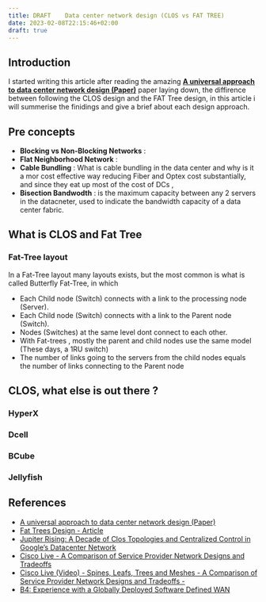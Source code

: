 ```yaml
---
title: DRAFT	Data center network design (CLOS vs FAT TREE)
date: 2023-02-08T22:15:46+02:00
draft: true
---
```


## Introduction

I started writing this article after reading the amazing __[A universal approach to data center network design (Paper)](https://pages.cs.wisc.edu/~akella/papers/univ-dcn.pdf)__ paper laying down, the diffirence between following the CLOS design and the FAT Tree design, in this article i will summerise the finidings and give a brief about each design approach.

## Pre concepts
- **Blocking vs Non-Blocking Networks** : 
- **Flat Neighborhood Network** : 
- **Cable Bundling** : What is cable bundling in the data center and why is it a mor cost effective way reducing Fiber and Optex cost substantially, and since they eat up most of the cost of DCs , 
- **Bisection Bandwodth** :  is the maximum capacity between any 2 servers in the datacneter, used to indicate the bandwidth capacity of a data center fabric.

## What is CLOS and Fat Tree
### Fat-Tree layout

In a Fat-Tree layout many layouts exists, but the most common is what is called Butterfly Fat-Tree, in which 
- Each Child node (Switch) connects with a link to the processing node (Server).
- Each Child node (Switch) connects with a link to the Parent node (Switch).
- Nodes (Switches) at the same level dont connect to each other.
- With Fat-trees , mostly the parent and child nodes use the same model (These days, a 1RU switch)
- The number of links going to the servers from the child nodes equals the number of links connecting to the Parent node

## CLOS, what else is out there ?
### HyperX
### Dcell
### BCube
### Jellyfish

## References
- [A universal approach to data center network design (Paper)](https://pages.cs.wisc.edu/~akella/papers/univ-dcn.pdf)
- [Fat Trees Design - Article](https://clusterdesign.org/fat-trees/)
- [Jupiter Rising: A Decade of Clos Topologies and Centralized Control in Google’s Datacenter Network](http://rule11.tech/papers/2015-jupiterrising.pdf)
- [Cisco Live - A Comparison of Service Provider Network Designs and Tradeoffs](https://www.ciscolive.com/c/dam/r/ciscolive/apjc/docs/2019/pdf/BRKSPG-2682.pdf)
- [Cisco Live (Video) - Spines, Leafs, Trees and Meshes - A Comparison of Service Provider Network Designs and Tradeoffs -](https://www.ciscolive.com/on-demand/on-demand-details.html?#/video/1636411425379002rkwA)
- [B4: Experience with a Globally Deployed Software Defined WAN
](https://research.google/pubs/pub41761/)
